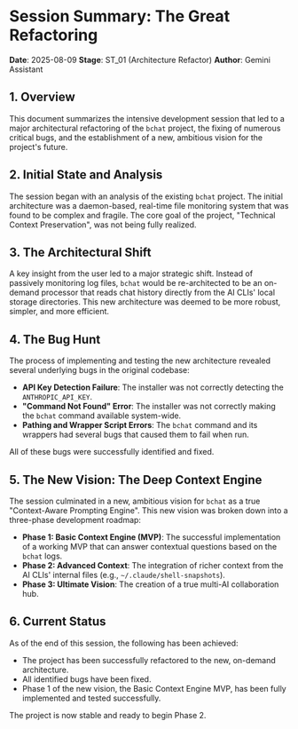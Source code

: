 # Session Summary: The Great Refactoring

**Date**: 2025-08-09
**Stage**: ST_01 (Architecture Refactor)
**Author**: Gemini Assistant

## 1. Overview

This document summarizes the intensive development session that led to a major architectural refactoring of the `bchat` project, the fixing of numerous critical bugs, and the establishment of a new, ambitious vision for the project's future.

## 2. Initial State and Analysis

The session began with an analysis of the existing `bchat` project. The initial architecture was a daemon-based, real-time file monitoring system that was found to be complex and fragile. The core goal of the project, "Technical Context Preservation", was not being fully realized.

## 3. The Architectural Shift

A key insight from the user led to a major strategic shift. Instead of passively monitoring log files, `bchat` would be re-architected to be an on-demand processor that reads chat history directly from the AI CLIs' local storage directories. This new architecture was deemed to be more robust, simpler, and more efficient.

## 4. The Bug Hunt

The process of implementing and testing the new architecture revealed several underlying bugs in the original codebase:

*   **API Key Detection Failure**: The installer was not correctly detecting the `ANTHROPIC_API_KEY`.
*   **"Command Not Found" Error**: The installer was not correctly making the `bchat` command available system-wide.
*   **Pathing and Wrapper Script Errors**: The `bchat` command and its wrappers had several bugs that caused them to fail when run.

All of these bugs were successfully identified and fixed.

## 5. The New Vision: The Deep Context Engine

The session culminated in a new, ambitious vision for `bchat` as a true "Context-Aware Prompting Engine". This new vision was broken down into a three-phase development roadmap:

*   **Phase 1: Basic Context Engine (MVP)**: The successful implementation of a working MVP that can answer contextual questions based on the `bchat` logs.
*   **Phase 2: Advanced Context**: The integration of richer context from the AI CLIs' internal files (e.g., `~/.claude/shell-snapshots`).
*   **Phase 3: Ultimate Vision**: The creation of a true multi-AI collaboration hub.

## 6. Current Status

As of the end of this session, the following has been achieved:

*   The project has been successfully refactored to the new, on-demand architecture.
*   All identified bugs have been fixed.
*   Phase 1 of the new vision, the Basic Context Engine MVP, has been fully implemented and tested successfully.

The project is now stable and ready to begin Phase 2.
